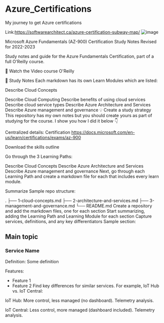 # Azure_Certifications
My journey to get Azure certifications

Link:https://softwarearchitect.ca/azure-certification-subway-map/
![image](https://github.com/prakash-p-a/Azure_Certifications/assets/82727250/6da120c4-0b03-47bc-b310-8882df1ce036)

Microsoft Azure Fundamentals (AZ-900) Certification Study Notes
Revised for 2022-2023

Study notes and guide for the Azure Fundamentals Certification, part of a full O'Reilly course.

🚀 Watch the Video course
O'Reilly

📘 Study Notes
Each markdown has its own Learn Modules which are listed:

Describe Cloud Concepts

Describe Cloud Computing
Describe benefits of using cloud services
Describe cloud service types Describe Azure Architecture and Services Describe Azure management and governance
💡 Create a study strategy
This repository has my own notes but you should create yours as part of studying for the course. I show you how I did it below 👇

Centralized details: Certification https://docs.microsoft.com/en-us/learn/certifications/exams/az-900

Download the skills outline

Go through the 3 Learning Paths:

Describe Cloud Concepts
Describe Azure Architecture and Services
Describe Azure management and governance
Next, go through each Learning Path and create a markdown file for each that includes every learn module.

Summarize
Sample repo structure:

.
├── 1-cloud-concepts.md
├── 2-architecture-and-services.md
├── 3-management-and-governance.md
└── README.md
Create a repository and add the markdown files, one for each section
Start summarizing, adding the Learning Path and Learning Module for each section
Capture services, definitions, and any key differentiators
Sample section:

## Main topic

### Service Name

Definition: Some definition

Features:

* Feature 1
* Feature 2
Find key differences for similar services. For example, IoT Hub vs. IoT Central:

IoT Hub: More control, less managed (no dashboard). Telemetry analysis.

IoT Central: Less control, more managed (dashboard included). Telemetry analysis.
